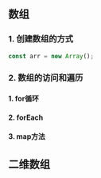## 数组

### 1. 创建数组的方式


```js
const arr = new Array();
```

### 2. 数组的访问和遍历

#### 1. for循环
#### 2. forEach
#### 3. map方法


## 二维数组
